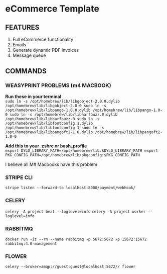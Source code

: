 # eCommerce Template #

## FEATURES ##
1. Full eCommerce functionality
2. Emails
3. Generate dynamic PDF invoices
4. Message queue

## COMMANDS ##

### WEASYPRINT PROBLEMS (m4 MACBOOK) ###

**Run these in your terminal**\
`sudo ln -s /opt/homebrew/lib/libgobject-2.0.0.dylib /opt/homebrew/lib/libgobject-2.0-0
sudo ln -s /opt/homebrew/lib/libpango-1.0.0.dylib /opt/homebrew/lib/libpango-1.0-0
sudo ln -s /opt/homebrew/lib/libharfbuzz.0.dylib /opt/homebrew/lib/libharfbuzz-0
sudo ln -s /opt/homebrew/lib/libfontconfig.1.dylib /opt/homebrew/lib/libfontconfig-1
sudo ln -s /opt/homebrew/lib/libpangoft2-1.0.dylib /opt/homebrew/lib/libpangoft2-1.0-0`

**Add this to your .zshrc or bash_profile**\
`export DYLD_LIBRARY_PATH=/opt/homebrew/lib:$DYLD_LIBRARY_PATH
export PKG_CONFIG_PATH=/opt/homebrew/lib/pkgconfig:$PKG_CONFIG_PATH`

I believe all M# Macbooks have this problem

### STRIPE CLI ###
`stripe listen --forward-to localhost:8000/payment/webhook/ `

### CELERY ###
`celery -A project beat --loglevel=info`
`celery -A project worker --loglevel=info`

### RABBITMQ ###
`docker run -it --rm --name rabbitmq -p 5672:5672 -p 15672:15672 rabbitmq:4.0-management`

### FLOWER ###
`celery --broker=amqp://guest:guest@localhost:5672// flower`

